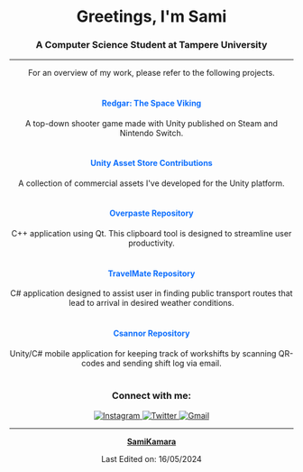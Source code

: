 <h1 align="center">Greetings, I'm Sami</h1>
<h3 align="center">A Computer Science Student at Tampere University</h3>

<hr>

<p align="center">For an overview of my work, please refer to the following projects.
<br><br></p>

<div align="center" style="margin-bottom: 1px;">
  <h4><a href="https://store.steampowered.com/app/1900890/Redgar_The_Space_Viking/" target="_blank" style="color: #0d6efd; text-decoration: none;">Redgar: The Space Viking</a></h4>
  <p>A top-down shooter game made with Unity published on Steam and Nintendo Switch.<br><br></p>
</div>

<div align="center" style="margin-bottom: 1px;">
  <h4><a href="https://assetstore.unity.com/publishers/22159" target="_blank" style="color: #0d6efd; text-decoration: none;">Unity Asset Store Contributions</a></h4>
  <p>A collection of commercial assets I've developed for the Unity platform.<br><br></p>
</div>

<div align="center" style="margin-bottom: 1px;">
  <h4><a href="https://github.com/SamiKamara/Overpaste" target="_blank" style="color: #0d6efd; text-decoration: none;">Overpaste Repository</a></h4>
  <p>C++ application using Qt. This clipboard tool is designed to streamline user productivity.<br><br></p>
</div>

<div align="center" style="margin-bottom: 1px;">
  <h4><a href="https://github.com/SamiKamara/TravelMate" target="_blank" style="color: #0d6efd; text-decoration: none;">TravelMate Repository</a></h4>
  <p>C# application designed to assist user in finding public transport routes that lead to arrival in desired weather conditions.<br><br></p>
</div>

<div align="center" style="margin-bottom: 1px;">
  <h4><a href="https://github.com/SamiKamara/Csannor" target="_blank" style="color: #0d6efd; text-decoration: none;">Csannor Repository</a></h4>
  <p>Unity/C# mobile application for keeping track of workshifts by scanning QR-codes and sending shift log via email.<br><br></p>
</div>

<h3 align="center">Connect with me:</h3>
<p align="center">
  <a href="https://www.instagram.com/solarigrafi/">
    <img src="https://img.shields.io/badge/Instagram-E4405F?style=for-the-badge&logo=instagram&logoColor=white" alt="Instagram">
  </a>
  <a href="https://twitter.com/kamaracreations">
    <img src="https://img.shields.io/badge/Twitter-1DA1F2?style=for-the-badge&logo=twitter&logoColor=white" alt="Twitter">
  </a>
  <a href="mailto:nikkanen.sami@gmail.com">
    <img src="https://img.shields.io/badge/Gmail-D14836?style=for-the-badge&logo=gmail&logoColor=white" alt="Gmail">
  </a>
</p>

------

<p align="center">
  <a href="https://github.com/SamiKamara"><strong>SamiKamara</strong></a>
</p>
<p align="center">
  Last Edited on: 16/05/2024
</p>
